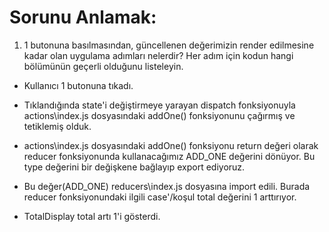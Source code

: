 # Sorunu Anlamak:

1. 1 butonuna basılmasından, güncellenen değerimizin render edilmesine kadar olan uygulama adımları nelerdir?
   Her adım için kodun hangi bölümünün geçerli olduğunu listeleyin.

- Kullanıcı 1 butonuna tıkadı.
- Tıklandığında state'i değiştirmeye yarayan dispatch fonksiyonuyla actions\index.js dosyasındaki addOne() fonksiyonunu çağırmış ve tetiklemiş olduk.
- actions\index.js dosyasındaki addOne() fonksiyonu return değeri olarak reducer fonksiyonunda kullanacağımız ADD_ONE değerini dönüyor. Bu type değerini bir değişkene bağlayıp export ediyoruz.
- Bu değer(ADD_ONE) reducers\index.js dosyasına import edili. Burada reducer fonksiyonundaki ilgili case'/koşul total değerini 1 arttırıyor.

- TotalDisplay total artı 1'i gösterdi.

